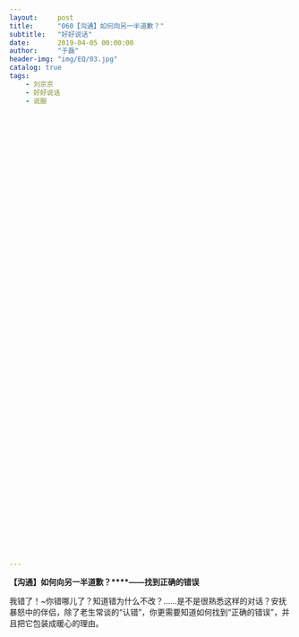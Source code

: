 ```yaml
---
layout:     post
title:      "060【沟通】如何向另一半道歉？"
subtitle:   "好好说话"
date:       2019-04-05 00:00:00
author:     "于磊"
header-img: "img/EQ/03.jpg"
catalog: true
tags:
    - 刘京京
    - 好好说话
    - 说服


























































---
```


**【沟通】如何向另一半道歉？****——找到正确的错误**





我错了！~你错哪儿了？知道错为什么不改？……是不是很熟悉这样的对话？安抚暴怒中的伴侣，除了老生常谈的“认错”，你更需要知道如何找到“正确的错误”，并且把它包装成暖心的理由。